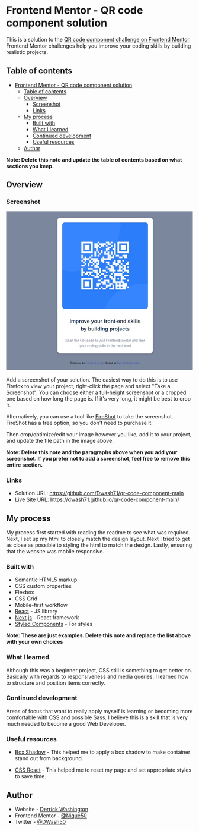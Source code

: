 # Frontend Mentor - QR code component solution

This is a solution to the [QR code component challenge on Frontend Mentor](https://www.frontendmentor.io/challenges/qr-code-component-iux_sIO_H). Frontend Mentor challenges help you improve your coding skills by building realistic projects.

## Table of contents

- [Frontend Mentor - QR code component solution](#frontend-mentor---qr-code-component-solution)
  - [Table of contents](#table-of-contents)
  - [Overview](#overview)
    - [Screenshot](#screenshot)
    - [Links](#links)
  - [My process](#my-process)
    - [Built with](#built-with)
    - [What I learned](#what-i-learned)
    - [Continued development](#continued-development)
    - [Useful resources](#useful-resources)
  - [Author](#author)

**Note: Delete this note and update the table of contents based on what sections you keep.**

## Overview

### Screenshot

![](https://github.com/Dwash71/qr-code-component-main/blob/main/images/Screenshot%202023-01-17%20173128.jpg)

Add a screenshot of your solution. The easiest way to do this is to use Firefox to view your project, right-click the page and select "Take a Screenshot". You can choose either a full-height screenshot or a cropped one based on how long the page is. If it's very long, it might be best to crop it.

Alternatively, you can use a tool like [FireShot](https://getfireshot.com/) to take the screenshot. FireShot has a free option, so you don't need to purchase it.

Then crop/optimize/edit your image however you like, add it to your project, and update the file path in the image above.

**Note: Delete this note and the paragraphs above when you add your screenshot. If you prefer not to add a screenshot, feel free to remove this entire section.**

### Links

- Solution URL: https://github.com/Dwash71/qr-code-component-main
- Live Site URL: https://dwash71.github.io/qr-code-component-main/

## My process

My process first started with reading the readme to see what was required. Next, I set up my html to closely match the design layout. Next I tried to get as close as possible to styling the html to match the design. Lastly, ensuring that the website was mobile responsive.

### Built with

- Semantic HTML5 markup
- CSS custom properties
- Flexbox
- CSS Grid
- Mobile-first workflow
- [React](https://reactjs.org/) - JS library
- [Next.js](https://nextjs.org/) - React framework
- [Styled Components](https://styled-components.com/) - For styles

**Note: These are just examples. Delete this note and replace the list above with your own choices**

### What I learned

Although this was a beginner project, CSS still is something to get better on. Basically with regards to responsiveness and media queries. I learned how to structure and position items correctly.

### Continued development

Areas of focus that want to really apply myself is learning or becoming more comfortable with CSS and possible Sass. I believe this is a skill that is very much needed to become a good Web Developer.

### Useful resources

- [Box Shadow](https://getcssscan.com/css-box-shadow-examples) - This helped me to apply a box shadow to make container stand out from background.

- [CSS Reset](https://www.joshwcomeau.com/css/custom-css-reset/) - This helped me to reset my page and set appropriate styles to save time.

## Author

- Website - [Derrick Washington](https://github.com/Dwash71)
- Frontend Mentor - [@Nique50](https://www.frontendmentor.io/profile/Nique50)
- Twitter - [@DWash50](https://twitter.com/DWash50)

